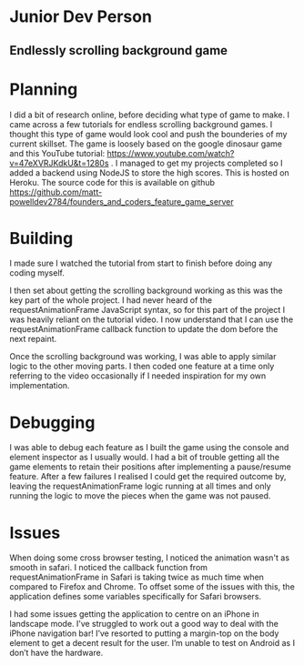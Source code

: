 # Junior Dev Person

## Endlessly scrolling background game

# Planning

I did a bit of research online, before deciding what type of game to make. I came across a few
tutorials for endless scrolling background games. I thought this type of game would look cool and
push the bounderies of my current skillset. The game is loosely based on the google dinosaur game
and this YouTube tutorial: https://www.youtube.com/watch?v=47eXVRJKdkU&t=1280s . I managed to get my
projects completed so I added a backend using NodeJS to store the high scores. This is hosted on
Heroku. The source code for this is available on github
https://github.com/matt-powelldev2784/founders_and_coders_feature_game_server

# Building

I made sure I watched the tutorial from start to finish before doing any coding myself.

I then set about getting the scrolling background working as this was the key part of the whole
project. I had never heard of the requestAnimationFrame JavaScript syntax, so for this part of the
project I was heavily reliant on the tutorial video. I now understand that I can use the
requestAnimationFrame callback function to update the dom before the next repaint.

Once the scrolling background was working, I was able to apply similar logic to the other moving
parts. I then coded one feature at a time only referring to the video occasionally if I needed
inspiration for my own implementation.

# Debugging

I was able to debug each feature as I built the game using the console and element inspector as I
usually would. I had a bit of trouble getting all the game elements to retain their positions after
implementing a pause/resume feature. After a few failures I realised I could get the required
outcome by, leaving the requestAnimationFrame logic running at all times and only running the logic
to move the pieces when the game was not paused.

# Issues

When doing some cross browser testing, I noticed the animation wasn't as smooth in safari. I noticed
the callback function from requestAnimationFrame in Safari is taking twice as much time when
compared to Firefox and Chrome. To offset some of the issues with this, the application defines some
variables specifically for Safari browsers.

I had some issues getting the application to centre on an iPhone in landscape mode. I’ve struggled
to work out a good way to deal with the iPhone navigation bar! I’ve resorted to putting a margin-top
on the body element to get a decent result for the user. I’m unable to test on Android as I don’t
have the hardware.
